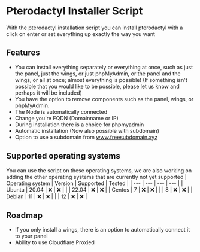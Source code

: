
# Pterodactyl Installer Script

With the pterodactyl installation script you can install pterodactyl with a click on enter or set everything up exactly the way you want

## Features

- You can install everything separately or everything at once, such as just the panel, just the wings, or just phpMyAdmin, or the panel and the wings, or all at once; almost everything is possible! (If something isn't possible that you would like to be possible, please let us know and perhaps it will be included)
- You have the option to remove components such as the panel, wings, or phpMyAdmin.
- The Node is automatically connected
- Change you're FQDN (Domainname or IP)
- During installation there is a choice for phpmyadmin
- Automatic installation (Now also possible with subdomain)
- Option to use a subdomain from www.freesubdomain.xyz


## Supported operating systems
You can use the script on these operating systems, we are also working on adding the other operating systems that are currently not yet supported
| Operating system | Version | Supported | Tested | 
| --- | --- | --- | --- |
| Ubuntu | 20.04 | ❌ | ❌ |
|  | 22.04 | ❌ | ❌ |
| Centos | 7 | ❌ | ❌ |
|  | 8 | ❌ | ❌ |
| Debian | 11 | ❌ | ❌ |
|  | 12 | ❌ | ❌ |

## Roadmap

- If you only install a wings, there is an option to automatically connect it to your panel
- Ability to use Cloudflare Proxied

